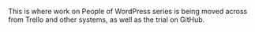 This is where work on People of WordPress series is being moved across from Trello and other systems, as well as the trial on GitHub.
